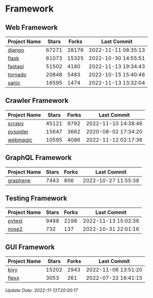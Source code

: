 # Framework

## Web Framework
| Project Name | Stars | Forks | Last Commit |
| ------------ | ----- | ----- | ----------- |
| [django](https://github.com/django/django) | 67271 | 28176 | 2022-11-11 08:35:13 |
| [flask](https://github.com/pallets/flask) | 61073 | 15325 | 2022-10-30 14:55:51 |
| [fastapi](https://github.com/tiangolo/fastapi) | 51502 | 4180 | 2022-11-13 19:34:43 |
| [tornado](https://github.com/tornadoweb/tornado) | 20848 | 5483 | 2022-10-15 15:40:46 |
| [sanic](https://github.com/sanic-org/sanic) | 16595 | 1474 | 2022-11-13 13:32:04 |

## Crawler Framework
| Project Name | Stars | Forks | Last Commit |
| ------------ | ----- | ----- | ----------- |
| [scrapy](https://github.com/scrapy/scrapy) | 45121 | 9792 | 2022-11-10 14:38:46 |
| [pyspider](https://github.com/binux/pyspider) | 15647 | 3662 | 2020-08-02 17:34:20 |
| [webmagic](https://github.com/code4craft/webmagic) | 10595 | 4086 | 2022-11-12 02:17:36 |

## GraphQL Framework
| Project Name | Stars | Forks | Last Commit |
| ------------ | ----- | ----- | ----------- |
| [graphene](https://github.com/graphql-python/graphene) | 7443 | 806 | 2022-10-27 11:55:38 |

## Testing Framework
| Project Name | Stars | Forks | Last Commit |
| ------------ | ----- | ----- | ----------- |
| [pytest](https://github.com/pytest-dev/pytest) | 9498 | 2198 | 2022-11-13 15:02:36 |
| [nose2](https://github.com/nose-devs/nose2) | 732 | 137 | 2022-10-31 22:01:16 |

## GUI Framework
| Project Name | Stars | Forks | Last Commit |
| ------------ | ----- | ----- | ----------- |
| [kivy](https://github.com/kivy/kivy) | 15202 | 2943 | 2022-11-06 13:51:20 |
| [flexx](https://github.com/flexxui/flexx) | 3053 | 261 | 2022-07-22 16:41:15 |

*Update Date: 2022-11-13T20:00:17*